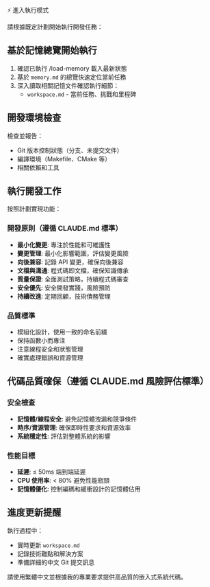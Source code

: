⚡ 進入執行模式

請根據既定計劃開始執行開發任務：

## 基於記憶總覽開始執行
1. 確認已執行 /load-memory 載入最新狀態
2. 基於 `memory.md` 的總覽快速定位當前任務
3. 深入讀取相關記憶文件確認執行細節：
   - `workspace.md` - 當前任務、挑戰和里程碑

## 開發環境檢查
檢查並報告：
- Git 版本控制狀態（分支、未提交文件）
- 編譯環境（Makefile、CMake 等）
- 相關依賴和工具

## 執行開發工作
按照計劃實現功能：

### 開發原則（遵循 CLAUDE.md 標準）
- **最小化變更**: 專注於性能和可維護性
- **變更管理**: 最小化影響範圍，評估變更風險
- **向後兼容**: 記錄 API 變更，確保向後兼容
- **文檔與溝通**: 程式碼即文檔，確保知識傳承
- **質量保證**: 全面測試策略，持續程式碼審查
- **安全優先**: 安全開發實踐，風險預防
- **持續改進**: 定期回顧，技術債務管理

### 品質標準
- 模組化設計，使用一致的命名前綴
- 保持函數小而專注
- 注意線程安全和狀態管理
- 確實處理錯誤和資源管理

## 代碼品質確保（遵循 CLAUDE.md 風險評估標準）

### 安全檢查
- **記憶體/線程安全**: 避免記憶體洩漏和競爭條件
- **時序/資源管理**: 確保即時性要求和資源效率
- **系統穩定性**: 評估對整體系統的影響

### 性能目標
- **延遲**: ≤ 50ms 端到端延遲
- **CPU 使用率**: < 80% 避免性能瓶頸
- **記憶體優化**: 控制編碼和緩衝設計的記憶體佔用

## 進度更新提醒
執行過程中：
- 實時更新 `workspace.md`
- 記錄技術難點和解決方案
- 準備詳細的中文 Git 提交訊息

請使用繁體中文並根據我的專業要求提供高品質的嵌入式系統代碼。
